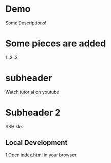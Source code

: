 

# Demo

Some Descriptions!

# Some pieces are added

1..2..3

# subheader

Watch tutorial on youtube

# Subheader 2

SSH 
kkk

## Local Development

1.Open index.html in your browser.


